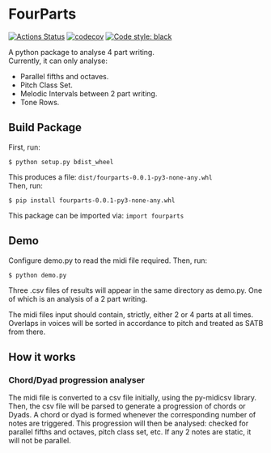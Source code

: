 # FourParts

[![Actions Status](https://github.com/ruixuantan/FourParts/workflows/Python%20Package%20CI/badge.svg)](https://github.com/ruixuantan/FourParts/actions)
[![codecov](https://codecov.io/gh/ruixuantan/FourParts/branch/master/graph/badge.svg)](https://codecov.io/gh/ruixuantan/FourParts)
[![Code style: black](https://img.shields.io/badge/code%20style-black-000000.svg)](https://github.com/psf/black)

A python package to analyse 4 part writing. \
Currently, it can only analyse:
* Parallel fifths and octaves.
* Pitch Class Set.
* Melodic Intervals between 2 part writing.
* Tone Rows.

## Build Package
First, run:
```console
$ python setup.py bdist_wheel
```
This produces a file: `dist/fourparts-0.0.1-py3-none-any.whl` \
Then, run:
```console
$ pip install fourparts-0.0.1-py3-none-any.whl
```
This package can be imported via: `import fourparts`
## Demo
Configure demo.py to read the midi file required.
Then, run:
```console
$ python demo.py
```
Three .csv files of results will appear in the same directory as demo.py.
One of which is an analysis of a 2 part writing.

The midi files input should contain, strictly, either 2 or 4 parts at all times.
Overlaps in voices will be sorted in accordance to pitch and treated as SATB from there.

## How it works

### Chord/Dyad progression analyser
The midi file is converted to a csv file initially, using the py-midicsv library.
Then, the csv file will be parsed to generate a progression of chords or Dyads. A chord or dyad is formed whenever the corresponding number of notes are triggered. This progression will then be analysed: checked for parallel fifths and octaves, pitch class set, etc. If any 2 notes are static, it will not be parallel.